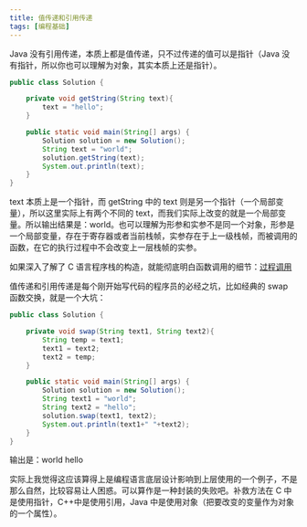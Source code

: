 ```yaml
---
title: 值传递和引用传递
tags: [编程基础]
---
```


Java 没有引用传递，本质上都是值传递，只不过传递的值可以是指针（Java 没有指针，所以你也可以理解为对象，其实本质上还是指针）。

```java
public class Solution {

    private void getString(String text){
        text = "hello";
    }

    public static void main(String[] args) {
        Solution solution = new Solution();
        String text = "world";
        solution.getString(text);
        System.out.println(text);
    }
}
```

<!-- more -->

text 本质上是一个指针，而 getString 中的 text 则是另一个指针（一个局部变量），所以这里实际上有两个不同的 text，而我们实际上改变的就是一个局部变量。所以输出结果是：world。也可以理解为形参和实参不是同一个对象，形参是一个局部变量，存在于寄存器或者当前栈帧，实参存在于上一级栈帧，而被调用的函数，在它的执行过程中不会改变上一层栈帧的实参。

如果深入了解了 C 语言程序栈的构造，就能彻底明白函数调用的细节：[过程调用](https://liuqinh2s.github.io/blog/2018/10/08/%E7%A8%8B%E5%BA%8F%E7%9A%84%E6%9C%BA%E5%99%A8%E7%BA%A7%E8%A1%A8%E7%A4%BA/#%E8%BF%87%E7%A8%8B%E8%B0%83%E7%94%A8)

值传递和引用传递是每个刚开始写代码的程序员的必经之坑，比如经典的 swap 函数交换，就是一个大坑：

```java
public class Solution {

    private void swap(String text1, String text2){
        String temp = text1;
        text1 = text2;
        text2 = temp;
    }

    public static void main(String[] args) {
        Solution solution = new Solution();
        String text1 = "world";
        String text2 = "hello";
        solution.swap(text1, text2);
        System.out.println(text1+" "+text2);
    }
}
```

输出是：world hello

实际上我觉得这应该算得上是编程语言底层设计影响到上层使用的一个例子，不是那么自然，比较容易让人困惑。可以算作是一种封装的失败吧。补救方法在 C 中是使用指针，C++中是使用引用，Java 中是使用对象（把要改变的变量作为对象的一个属性）。
